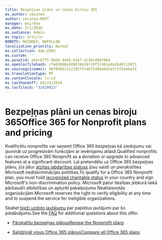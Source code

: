 ```yaml
---
title: Bezpeļņas plāni un cenas biroju 365
ms.author: cmcatee
author: cmcatee-MSFT
manager: mnirkhe
ms.date: 3/1/2018
ms.audience: Admin
ms.topic: article
ROBOTS: NOINDEX, NOFOLLOW
localization_priority: Normal
ms.collection: Adm_O365
ms.custom: ''
ms.assetid: e6ec87f5-98d4-444d-b1e7-dc36cd60f064
ms.openlocfilehash: cfe62608a50d634616fc9f57461eda1b401110f1
ms.sourcegitcommit: 9d78905c512192ffc4675468abd2efc5f2e4baf4
ms.translationtype: MT
ms.contentlocale: lv-LV
ms.lasthandoff: 04/23/2019
ms.locfileid: "32420023"
---
```

# <a name="office-365-for-nonprofit-plans-and-pricing"></a><span data-ttu-id="b3624-102">Bezpeļņas plāni un cenas biroju 365</span><span class="sxs-lookup"><span data-stu-id="b3624-102">Office 365 for Nonprofit plans and pricing</span></span>

<span data-ttu-id="b3624-103">Kvalificētu nonprofits var saņemt Office 365 bezpeļņas kā ziedojumu vai jaunināt uz progresīvām funkcijām ar ievērojamu atlaidi.</span><span class="sxs-lookup"><span data-stu-id="b3624-103">Qualified nonprofits can receive Office 365 Nonprofit as a donation or upgrade to advanced features at a significant discount.</span></span> <span data-ttu-id="b3624-104">Lai pretendētu uz Office 365 bezpeļņas plānu, jūs jātur [atzītas labdarības statuss](https://go.microsoft.com/fwlink/p/?LinkID=330253) jūsu valstī un pierakstīties Microsoft nediskriminācijas politikas.</span><span class="sxs-lookup"><span data-stu-id="b3624-104">To qualify for a Office 365 Nonprofit plan, you must hold [recognized charitable status](https://go.microsoft.com/fwlink/p/?LinkID=330253) in your country and sign Microsoft's non-discrimination policy.</span></span> <span data-ttu-id="b3624-105">Microsoft patur tiesības jebkurā laikā pārbaudīt atbilstības un apturēt pakalpojumu Neattaisnotās organizācijām.</span><span class="sxs-lookup"><span data-stu-id="b3624-105">Microsoft reserves the right to verify eligibility at any time and to suspend the service for ineligible organizations.</span></span> 
  
<span data-ttu-id="b3624-106">Skatiet [bieži uzdoto jautājumu](https://products.office.com/nonprofit/office-365-nonprofit) par papildus jautājumi par šo piedāvājumu.</span><span class="sxs-lookup"><span data-stu-id="b3624-106">See the [FAQ](https://products.office.com/nonprofit/office-365-nonprofit) for additional questions about this offer.</span></span> 
  
- [<span data-ttu-id="b3624-107">Pārskatītu bezpeļņas plānus</span><span class="sxs-lookup"><span data-stu-id="b3624-107">Review the Nonprofit plans</span></span>](https://products.office.com/nonprofit/office-365-nonprofit-plans-and-pricing?tab=1)
    
- [<span data-ttu-id="b3624-108">Salīdzināt visus Office 365 plānus</span><span class="sxs-lookup"><span data-stu-id="b3624-108">Compare all Office 365 plans</span></span>](https://products.office.com/business/compare-more-office-365-for-business-plans)
    

